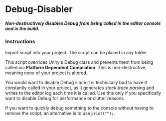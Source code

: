 # Debug-Disabler

##### Non-destructively disables Debug from being called in the editor console and in the build.

### Instructions

Import script into your project. The script can be placed in any folder.

This script overrides Unity's Debug class and prevents them from being called via __Platform Dependent Compilation__. This is non-destructive, meaning none of your project is altered.

You would want to disable Debug since it is technically bad to have it constantly called in your project, as it generates _stack trace parsing_ and writes to the editor log each time it is called. Use this only if you specifically want to disable Debug for performance or clutter reasons.

If you want to quickly debug something to the console without having to remove the script, an alternative is to use `print("");`.
